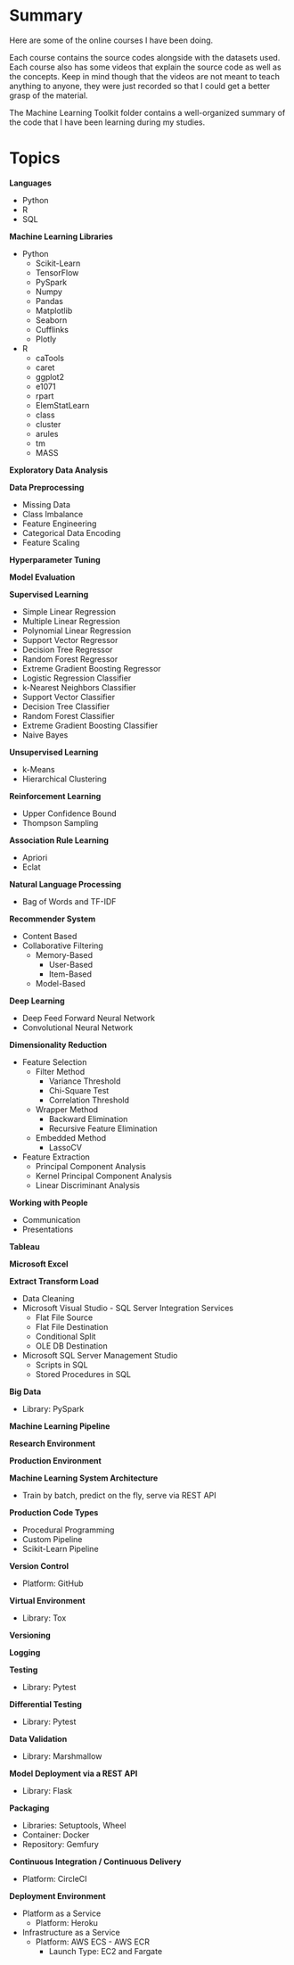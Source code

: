 # Summary

Here are some of the online courses I have been doing.

Each course contains the source codes alongside with the datasets used. Each course also has some videos that explain the source code as well as the concepts. Keep in mind though that the videos are not meant to teach anything to anyone, they were just recorded so that I could get a better grasp of the material.

The Machine Learning Toolkit folder contains a well-organized summary of the code that I have been learning during my studies.

# Topics

**Languages**
* Python
* R
* SQL

**Machine Learning Libraries**
* Python
	* Scikit-Learn
	* TensorFlow
	* PySpark
	* Numpy
	* Pandas
	* Matplotlib
	* Seaborn
	* Cufflinks
	* Plotly
* R
	* caTools
	* caret
	* ggplot2
	* e1071
	* rpart
	* ElemStatLearn
	* class
	* cluster
	* arules
	* tm
	* MASS

**Exploratory Data Analysis**

**Data Preprocessing**
* Missing Data
* Class Imbalance
* Feature Engineering
* Categorical Data Encoding
* Feature Scaling

**Hyperparameter Tuning**

**Model Evaluation**

**Supervised Learning**
* Simple Linear Regression
* Multiple Linear Regression
* Polynomial Linear Regression
* Support Vector Regressor
* Decision Tree Regressor
* Random Forest Regressor
* Extreme Gradient Boosting Regressor
* Logistic Regression Classifier
* k-Nearest Neighbors Classifier
* Support Vector Classifier
* Decision Tree Classifier
* Random Forest Classifier
* Extreme Gradient Boosting Classifier
* Naive Bayes

**Unsupervised Learning**
* k-Means
* Hierarchical Clustering

**Reinforcement Learning**
* Upper Confidence Bound
* Thompson Sampling

**Association Rule Learning**
* Apriori
* Eclat

**Natural Language Processing**
* Bag of Words and TF-IDF

**Recommender System**
* Content Based
* Collaborative Filtering 
	* Memory-Based 
		* User-Based
		* Item-Based
	* Model-Based

**Deep Learning**
* Deep Feed Forward Neural Network
* Convolutional Neural Network

**Dimensionality Reduction**
* Feature Selection
	* Filter Method
		* Variance Threshold
		* Chi-Square Test
		* Correlation Threshold
	* Wrapper Method
		* Backward Elimination
		* Recursive Feature Elimination
	* Embedded Method
		* LassoCV
* Feature Extraction
	* Principal Component Analysis
	* Kernel Principal Component Analysis
	* Linear Discriminant Analysis
	
**Working with People**
* Communication
* Presentations

**Tableau**

**Microsoft Excel**

**Extract Transform Load**
* Data Cleaning
* Microsoft Visual Studio - SQL Server Integration Services
	* Flat File Source
	* Flat File Destination
	* Conditional Split
	* OLE DB Destination
* Microsoft SQL Server Management Studio
	* Scripts in SQL
	* Stored Procedures in SQL

**Big Data**
* Library: PySpark

**Machine Learning Pipeline**

**Research Environment**

**Production Environment**

**Machine Learning System Architecture**
* Train by batch, predict on the fly, serve via REST API

**Production Code Types**
* Procedural Programming
* Custom Pipeline
* Scikit-Learn Pipeline

**Version Control**
* Platform: GitHub

**Virtual Environment**
* Library: Tox

**Versioning**

**Logging**

**Testing**
* Library: Pytest

**Differential Testing**
* Library: Pytest

**Data Validation**
* Library: Marshmallow

**Model Deployment via a REST API**
* Library: Flask

**Packaging**
* Libraries: Setuptools, Wheel
* Container: Docker
* Repository: Gemfury

**Continuous Integration / Continuous Delivery**
* Platform: CircleCI

**Deployment Environment**
* Platform as a Service
	* Platform: Heroku
* Infrastructure as a Service
	* Platform: AWS ECS - AWS ECR
		* Launch Type: EC2 and Fargate
